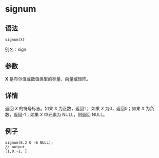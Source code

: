 # signum

## 语法

`signum(X)`

别名：sign

## 参数

**X** 是布尔值或数值类型的标量、向量或矩阵。

## 详情

返回 *X* 的符号标志。如果 *X* 为正数，返回1； 如果 *X* 为0，返回0；如果
*X* 为负数，返回-1；如果 *X* 中元素为 NULL，则返回 NULL。

## 例子

```
signum(8.2 0 -6 NULL);
// output
[1,0,-1, ]
```

